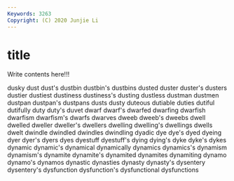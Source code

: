 ```yaml
---
Keywords: 3263
Copyright: (C) 2020 Junjie Li
---
```


# title

Write contents here!!!
 
dusky 
dust 
dust's 
dustbin 
dustbin's 
dustbins 
dusted 
duster
duster's 
dusters 
dustier 
dustiest 
dustiness 
dustiness's 
dusting 
dustless 
dustman 
dustmen
dustpan 
dustpan's 
dustpans 
dusts 
dusty 
duteous 
dutiable 
duties 
dutiful 
dutifully
duty 
duty's 
duvet 
dwarf 
dwarf's 
dwarfed 
dwarfing 
dwarfish 
dwarfism 
dwarfism's
dwarfs 
dwarves 
dweeb 
dweeb's 
dweebs 
dwell 
dwelled 
dweller 
dweller's 
dwellers
dwelling 
dwelling's 
dwellings 
dwells 
dwelt 
dwindle 
dwindled 
dwindles 
dwindling 
dyadic
dye 
dye's 
dyed 
dyeing 
dyer 
dyer's 
dyers 
dyes 
dyestuff 
dyestuff's
dying 
dying's 
dyke 
dyke's 
dykes 
dynamic 
dynamic's 
dynamical 
dynamically 
dynamics
dynamics's 
dynamism 
dynamism's 
dynamite 
dynamite's 
dynamited 
dynamites 
dynamiting 
dynamo 
dynamo's
dynamos 
dynastic 
dynasties 
dynasty 
dynasty's 
dysentery 
dysentery's 
dysfunction 
dysfunction's 
dysfunctional
dysfunctions 

